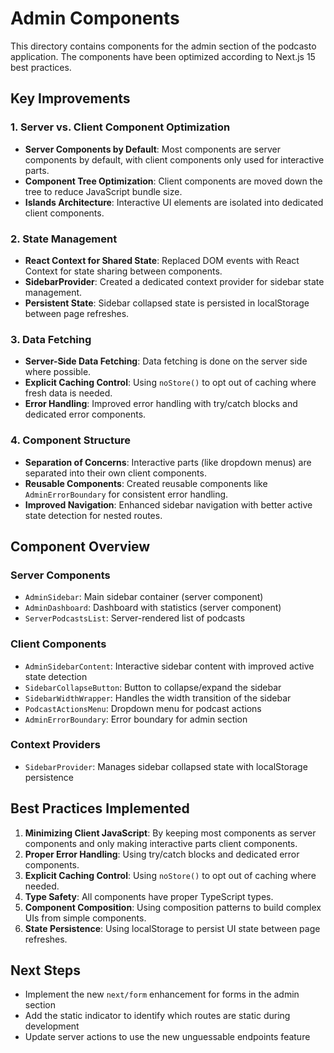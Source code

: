 # Admin Components

This directory contains components for the admin section of the podcasto application. The components have been optimized according to Next.js 15 best practices.

## Key Improvements

### 1. Server vs. Client Component Optimization

- **Server Components by Default**: Most components are server components by default, with client components only used for interactive parts.
- **Component Tree Optimization**: Client components are moved down the tree to reduce JavaScript bundle size.
- **Islands Architecture**: Interactive UI elements are isolated into dedicated client components.

### 2. State Management

- **React Context for Shared State**: Replaced DOM events with React Context for state sharing between components.
- **SidebarProvider**: Created a dedicated context provider for sidebar state management.
- **Persistent State**: Sidebar collapsed state is persisted in localStorage between page refreshes.

### 3. Data Fetching

- **Server-Side Data Fetching**: Data fetching is done on the server side where possible.
- **Explicit Caching Control**: Using `noStore()` to opt out of caching where fresh data is needed.
- **Error Handling**: Improved error handling with try/catch blocks and dedicated error components.

### 4. Component Structure

- **Separation of Concerns**: Interactive parts (like dropdown menus) are separated into their own client components.
- **Reusable Components**: Created reusable components like `AdminErrorBoundary` for consistent error handling.
- **Improved Navigation**: Enhanced sidebar navigation with better active state detection for nested routes.

## Component Overview

### Server Components

- `AdminSidebar`: Main sidebar container (server component)
- `AdminDashboard`: Dashboard with statistics (server component)
- `ServerPodcastsList`: Server-rendered list of podcasts

### Client Components

- `AdminSidebarContent`: Interactive sidebar content with improved active state detection
- `SidebarCollapseButton`: Button to collapse/expand the sidebar
- `SidebarWidthWrapper`: Handles the width transition of the sidebar
- `PodcastActionsMenu`: Dropdown menu for podcast actions
- `AdminErrorBoundary`: Error boundary for admin section

### Context Providers

- `SidebarProvider`: Manages sidebar collapsed state with localStorage persistence

## Best Practices Implemented

1. **Minimizing Client JavaScript**: By keeping most components as server components and only making interactive parts client components.
2. **Proper Error Handling**: Using try/catch blocks and dedicated error components.
3. **Explicit Caching Control**: Using `noStore()` to opt out of caching where needed.
4. **Type Safety**: All components have proper TypeScript types.
5. **Component Composition**: Using composition patterns to build complex UIs from simple components.
6. **State Persistence**: Using localStorage to persist UI state between page refreshes.

## Next Steps

- Implement the new `next/form` enhancement for forms in the admin section
- Add the static indicator to identify which routes are static during development
- Update server actions to use the new unguessable endpoints feature 